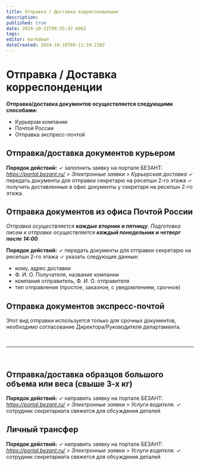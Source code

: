 ```yaml
---
title: Отправка / Доставка корреспонденции
description: 
published: true
date: 2024-10-31T06:55:47.696Z
tags: 
editor: markdown
dateCreated: 2024-10-18T09:11:19.238Z
---
```


# Отправка / Доставка корреспонденции
**Отправка/доставка документов осуществляется следующими способами:**
- Курьером компании
- Почтой России
- Отправка экспресс-почтой

## Отправка/доставка документов курьером
**Порядок действий:**
✓ заполнить заявку на портале БЕЗАНТ:
*https://portal.bezant.ru/ > Электронные заявки > Курьерская доставка*
✓ передать документы для отправки секретарю на ресепшн 2-го этажа
✓ получить доставленные в офис документы у секретаря на ресепшн 2-го этажа.

## Отправка документов из офиса Почтой России
*Отправка осуществляется **каждые вторник и пятницу**.
Подготовка писем к отправке осуществляется **каждый понедельник и четверг после 14:00**.*

**Порядок действий:**
✓ передать документы для отправки секретарю на ресепшн 2-го этажа
✓ указать следующие данные:
- кому, адрес доставки
- Ф. И. О. Получателя, название компании
- компания отправитель, Ф. И. О. отправителя
- тип отправления (простое, заказное, с уведомлением, срочное)

## Отправка документов экспресс-почтой
Этот вид отправки используется только для срочных документов, необходимо согласование Директора/Руководителя департамента.

<br>

---

<br>

## Отправка/доставка образцов большого объема или веса (свыше 3-х кг)
**Порядок действий:**
✓ направить заявку на портале БЕЗАНТ:
*https://portal.bezant.ru/ > Электронные заявки > Услуги водителя.*
✓ сотрудник секретариата свяжется для обсуждения деталей

## Личный трансфер
**Порядок действий:**
✓ направить заявку на портале БЕЗАНТ:
*https://portal.bezant.ru/ > Электронные заявки > Услуги водителя.*
✓ сотрудник секретариата свяжется для обсуждения деталей